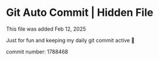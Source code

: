 # Git Auto Commit | Hidden File

This file was added Feb 12, 2025

Just for fun and keeping my daily git commit active 🤪

commit number: 1788468
